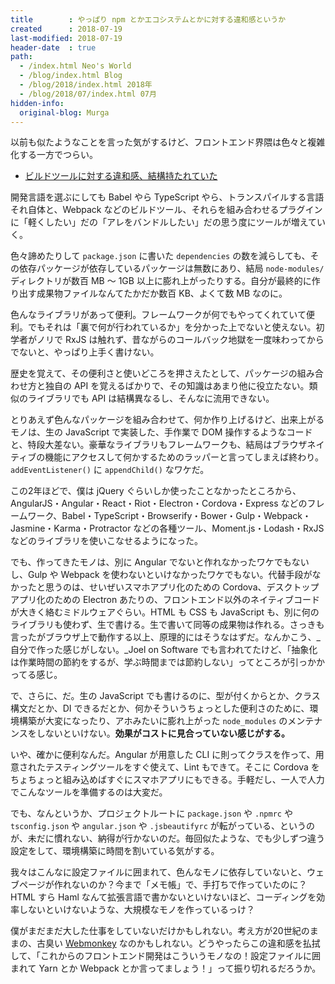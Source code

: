 ```yaml
---
title        : やっぱり npm とかエコシステムとかに対する違和感というか
created      : 2018-07-19
last-modified: 2018-07-19
header-date  : true
path:
  - /index.html Neo's World
  - /blog/index.html Blog
  - /blog/2018/index.html 2018年
  - /blog/2018/07/index.html 07月
hidden-info:
  original-blog: Murga
---
```


以前も似たようなことを言った気がするけど、フロントエンド界隈は色々と複雑化する一方でつらい。

- [ビルドツールに対する違和感、結構持たれていた](/blog/2016/12/05-02.html)

開発言語を選ぶにしても Babel やら TypeScript やら、トランスパイルする言語それ自体と、Webpack などのビルドツール、それらを組み合わせるプラグインに「軽くしたい」だの「アレをバンドルしたい」だの思う度にツールが増えていく。

色々諦めたりして `package.json` に書いた `dependencies` の数を減らしても、その依存パッケージが依存しているパッケージは無数にあり、結局 `node-modules/` ディレクトリが数百 MB 〜 1GB 以上に膨れ上がったりする。自分が最終的に作り出す成果物ファイルなんてたかだか数百 KB、よくて数 MB なのに。

色んなライブラリがあって便利。フレームワークが何でもやってくれていて便利。でもそれは「裏で何が行われているか」を分かった上でないと使えない。初学者がノリで RxJS は触れず、昔ながらのコールバック地獄を一度味わってからでないと、やっぱり上手く書けない。

歴史を覚えて、その便利さと使いどころを押さえたとして、パッケージの組み合わせ方と独自の API を覚えるばかりで、その知識はあまり他に役立たない。類似のライブラリでも API は結構異なるし、そんなに流用できない。

とりあえず色んなパッケージを組み合わせて、何か作り上げるけど、出来上がるモノは、生の JavaScript で実装した、手作業で DOM 操作するようなコードと、特段大差ない。豪華なライブラリもフレームワークも、結局はブラウザネイティブの機能にアクセスして何かするためのラッパーと言ってしまえば終わり。`addEventListener()` に `appendChild()` なワケだ。

この2年ほどで、僕は jQuery ぐらいしか使ったことなかったところから、AngularJS・Angular・React・Riot・Electron・Cordova・Express などのフレームワーク、Babel・TypeScript・Browserify・Bower・Gulp・Webpack・Jasmine・Karma・Protractor などの各種ツール、Moment.js・Lodash・RxJS などのライブラリを使いこなせるようになった。

でも、作ってきたモノは、別に Angular でないと作れなかったワケでもないし、Gulp や Webpack を使わないといけなかったワケでもない。代替手段がなかったと思うのは、せいぜいスマホアプリ化のための Cordova、デスクトップアプリ化のための Electron あたりの、フロントエンド以外のネイティブコードが大きく絡むミドルウェアぐらい。HTML も CSS も JavaScript も、別に何のライブラリも使わず、生で書ける。生で書いて同等の成果物は作れる。さっきも言ったがブラウザ上で動作する以上、原理的にはそうなはずだ。なんかこう、_自分で作った感じがしない。_Joel on Software でも言われてたけど、「抽象化は作業時間の節約をするが、学ぶ時間までは節約しない」ってところが引っかかってる感じ。

で、さらに、だ。生の JavaScript でも書けるのに、型が付くからとか、クラス構文だとか、DI できるだとか、何かそういうちょっとした便利さのために、環境構築が大変になったり、アホみたいに膨れ上がった `node_modules` のメンテナンスをしないといけない。**効果がコストに見合っていない感じがする。**

いや、確かに便利なんだ。Angular が用意した CLI に則ってクラスを作って、用意されたテスティングツールをすぐ使えて、Lint もできて。そこに Cordova をちょちょっと組み込めばすぐにスマホアプリにもできる。手軽だし、一人で人力でこんなツールを準備するのは大変だ。

でも、なんというか、プロジェクトルートに `package.json` や `.npmrc` や `tsconfig.json` や `angular.json` や `.jsbeautifyrc` が転がっている、というのが、未だに慣れない、納得が行かないのだ。毎回似たような、でも少しずつ違う設定をして、環境構築に時間を割いている気がする。

我々はこんなに設定ファイルに囲まれて、色んなモノに依存していないと、ウェブページが作れないのか？今まで「メモ帳」で、手打ちで作っていたのに？HTML すら Haml なんて拡張言語で書かないといけないほど、コーディングを効率しないといけないような、大規模なモノを作っているっけ？

僕がまだまだ大した仕事をしていないだけかもしれない。考え方が20世紀のままの、古臭い [Webmonkey](https://stopdesign.com/portfolio/web/webmonkey.html) なのかもしれない。どうやったらこの違和感を払拭して、「これからのフロントエンド開発はこういうモノなの！設定ファイルに囲まれて Yarn とか Webpack とか言ってましょう！」って振り切れるだろうか。

